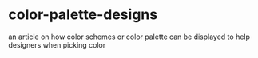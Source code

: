 # color-palette-designs
an article on how color schemes or color palette can be displayed to help designers when picking color
